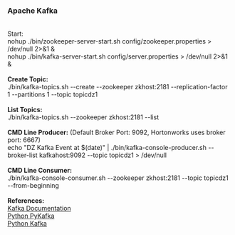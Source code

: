 <h3>Apache Kafka</h3>
<br>Start:
<br>nohup ./bin/zookeeper-server-start.sh config/zookeeper.properties > /dev/null 2>&1 &
<br>nohup ./bin/kafka-server-start.sh config/server.properties > /dev/null 2>&1 &
<br>
<br><b>Create Topic:</b>
<br>./bin/kafka-topics.sh --create --zookeeper zkhost:2181 --replication-factor 1 --partitions 1 --topic topicdz1
<br>
<br><b>List Topics:</b>
<br>./bin/kafka-topics.sh --zookeeper zkhost:2181 --list
<br>
<br><b>CMD Line Producer:</b>  (Default Broker Port: 9092, Hortonworks uses broker port: 6667)
<br>echo "DZ Kafka Event at $(date)" | ./bin/kafka-console-producer.sh --broker-list kafkahost:9092 --topic topicdz1 > /dev/null
<br>
<br><b>CMD Line Consumer:</b>
<br>./bin/kafka-console-consumer.sh --zookeeper zkhost:2181 --topic topicdz1 --from-beginning
<br>
<br><b>References:</b>
<br><a href="https://kafka.apache.org/documentation/">Kafka Documentation</a>
<br><a href="https://pypi.python.org/pypi/pykafka/2.6.0.dev2">Python PyKafka</a>
<br><a href="https://pypi.python.org/pypi/kafka/1.2.5">Python Kafka</a>
